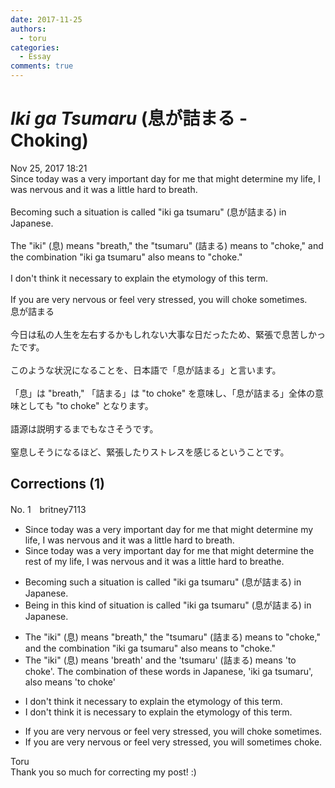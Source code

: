 ```yaml
---
date: 2017-11-25
authors:
  - toru
categories:
  - Essay
comments: true
---
```


# <strong><em>Iki ga Tsumaru</strong></em> (息が詰まる - Choking)
<div class="date">Nov 25, 2017 18:21</div>
<div id="post"><div id="body_show_ori">
Since today was a very important day for me that might determine my life, I was nervous and it was a little hard to breath.<br/><br/>Becoming such a situation is called "iki ga tsumaru" (息が詰まる) in Japanese.<br/><br/>The "iki" (息) means "breath," the "tsumaru" (詰まる) means to "choke," and the combination "iki ga tsumaru" also means to "choke."<br/><br/>I don't think it necessary to explain the etymology of this term.<br/><br/>If you are very nervous or feel very stressed, you will choke sometimes.
</div></div>

<!-- more -->

<div id="post_ja"><div id="body_show_mo">
息が詰まる<br/><br/>今日は私の人生を左右するかもしれない大事な日だったため、緊張で息苦しかったです。<br/><br/>このような状況になることを、日本語で「息が詰まる」と言います。<br/><br/>「息」は "breath," 「詰まる」は "to choke" を意味し、「息が詰まる」全体の意味としても "to choke" となります。<br/><br/>語源は説明するまでもなさそうです。<br/><br/>窒息しそうになるほど、緊張したりストレスを感じるということです。
</div></div>

## Corrections (1)
<div id="block"><div class="first_name"> No. 1　<span class="just_name">britney7113</span></div><div id="block2">
<ul class="correction_field">
<li class="incorrect">Since today was a very important day for me that might determine my life, I was nervous and it was a little hard to breath.</li>
<li class="corrected correct">
Since today was a very important day for me that might determine <span class="f_blue">the rest of </span>my life, I was nervous and it was a little hard to breath<span class="f_blue">e</span>.
</li>
</ul>
<ul class="correction_field">
<li class="incorrect">Becoming such a situation is called "iki ga tsumaru" (息が詰まる) in Japanese.</li>
<li class="corrected correct">
<span class="f_blue">Being in</span> <span class="f_blue">this kind of</span> situation is called "iki ga tsumaru" (息が詰まる) in Japanese.
</li>
</ul>
<ul class="correction_field">
<li class="incorrect">The "iki" (息) means "breath," the "tsumaru" (詰まる) means to "choke," and the combination "iki ga tsumaru" also means to "choke."</li>
<li class="corrected correct">
The "iki" (息) means 'breath' <span class="f_blue">and</span> the 'tsumaru' (詰まる) means 'to choke'. <span class="f_blue">T</span>he combination<span class="f_blue"> of these words in Japanese</span>,<span class="f_blue"> </span>'iki ga tsumaru', also means 'to choke'
</li>
</ul>
<ul class="correction_field">
<li class="incorrect">I don't think it necessary to explain the etymology of this term.</li>
<li class="corrected correct">
I don't think it <span class="f_blue">is</span> necessary to explain the etymology of this term.
</li>
</ul>
<ul class="correction_field">
<li class="incorrect">If you are very nervous or feel very stressed, you will choke sometimes.</li>
<li class="corrected correct">
If you are very nervous or feel very stressed, you will sometimes choke.
</li>
</ul>
</div><div class="name"><span class="just_name">Toru</span><br>
Thank you so much for correcting my post! :)
</div>
</div>
